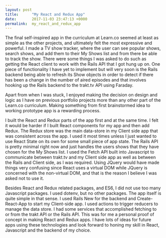 ```yaml
---
layout: post
title:      "My React and Redux App"
date:       2017-11-03 23:47:13 +0000
permalink:  my_react_and_redux_app
---
```



The final self-inspired app in the curriculum at Learn.co seemed at least as simple as the other projects, and ultimately felt the most expressive and powerful. I made a TV show tracker, where the user can see popular shows, search shows, and add them to their My Shows list and from there be able to track the show. There were some things I was asked to do such as getting the React client to work with the Rails API that I got hung up on. One piece of functionality I have yet to implement but will very soon is the Rails backend being able to refresh its Show objects in order to detect if there has been a change in the number of aired episodes and that involves hooking up the Rails backend to the trakt.tv API using Faraday. 

Apart from when I was stuck, I enjoyed making the decision on design and logic as I have on previous portfolio projects more than any other part of the Learn.co curriculum. Making something from first brainstormed idea to working prototype app is a rewarding process. 

I built the React and Redux parts of the app first and at the same time. I felt it would be harder if I built React components for my app and then add Redux. The Redux store was the main data-store in my Client side app that was consistent across the app. I used it most times unless I just wanted to use React State on its own for some small piece of app state. The Rails API is pretty minimal right now and just handles  the users shows that they have chosen for the My Shows list. I used the Fetch API built into Javascript to communicate between trakt.tv and my Client side app as well as between the Rails and Client side, as I was required. Using JQuery would have made things very confusing since React uses a virtual DOM while JQuery is concerned with the non-virtual DOM, and that is the reason I believe I was asked not to use it. 

Besides React and Redux related packages, and ES6, I did not use too many Javascript packages. I used dotenv, but no other packages. The app itself is quite simple in that sense. I used Rails New for the backend and Create-React-App to start my Client-side app. I used actions to trigger reducers to manage the data store. I had some services that accomplished fetching to or from the trakt API or the Rails API. This was for me a personal proof of concept in making React and Redux apps. I have lots of ideas for future apps using these technologies and look forward to honing my skill in React, Javascript and the backend of my choice.

